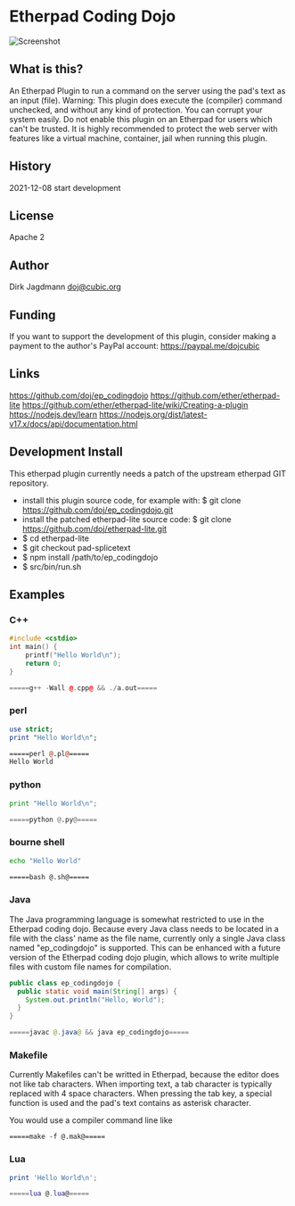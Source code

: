 # Etherpad Coding Dojo
![Screenshot](https://user-images.githubusercontent.com/220864/107214131-5c3dd600-6a01-11eb-82d9-b2d67ec8ae93.png)
## What is this?

An Etherpad Plugin to run a command on the server using the pad's text as an input (file).
Warning: This plugin does execute the (compiler) command unchecked, and without
any kind of protection. You can corrupt your system easily. Do not enable this
plugin on an Etherpad for users which can't be trusted. It is highly recommended
to protect the web server with features like a virtual machine, container, jail
when running this plugin.

## History
2021-12-08 start development
## License
Apache 2
## Author
Dirk Jagdmann <doj@cubic.org>
## Funding
If you want to support the development of this plugin, consider making a
payment to the author's PayPal account: https://paypal.me/dojcubic
## Links
https://github.com/doj/ep_codingdojo
https://github.com/ether/etherpad-lite
https://github.com/ether/etherpad-lite/wiki/Creating-a-plugin
https://nodejs.dev/learn
https://nodejs.org/dist/latest-v17.x/docs/api/documentation.html

## Development Install

This etherpad plugin currently needs a patch of the upstream etherpad GIT repository.

- install this plugin source code, for example with: $ git clone https://github.com/doj/ep_codingdojo.git
- install the patched etherpad-lite source code: $ git clone https://github.com/doj/etherpad-lite.git
- $ cd etherpad-lite
- $ git checkout pad-splicetext
- $ npm install /path/to/ep_codingdojo
- $ src/bin/run.sh

## Examples

### C++
```c++
#include <cstdio>
int main() {
    printf("Hello World\n");
    return 0;
}

=====g++ -Wall @.cpp@ && ./a.out=====
```

### perl
```perl
use strict;
print "Hello World\n";

=====perl @.pl@=====
Hello World
```

### python
```python
print "Hello World\n";

=====python @.py@=====
```

### bourne shell
```sh
echo "Hello World"

=====bash @.sh@=====
```

### Java

The Java programming language is somewhat restricted to use in the Etherpad coding dojo.
Because every Java class needs to be located in a file with the class' name as the file name,
currently only a single Java class named "ep_codingdojo" is supported.
This can be enhanced with a future version of the Etherpad coding dojo plugin,
which allows to write multiple files with custom file names for compilation.

```java
public class ep_codingdojo {
  public static void main(String[] args) {
    System.out.println("Hello, World");
  }
}

=====javac @.java@ && java ep_codingdojo=====
```

### Makefile

Currently Makefiles can't be writted in Etherpad, because the editor does
not like tab characters. When importing text, a tab character is typically
replaced with 4 space characters. When pressing the tab key, a special function
is used and the pad's text contains as asterisk character.

You would use a compiler command line like
```
=====make -f @.mak@=====
```

### Lua

```lua
print 'Hello World\n';

=====lua @.lua@=====
```
